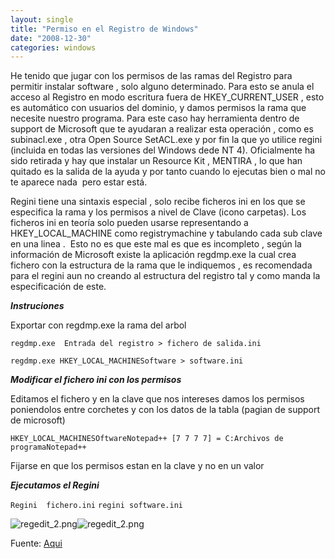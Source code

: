 ```yaml
---
layout: single
title: "Permiso en el Registro de Windows"
date: "2008-12-30"
categories: windows
---
```


He tenido que jugar con los permisos de las ramas del Registro para permitir instalar software , solo alguno determinado. Para esto se anula el acceso al Registro en modo escritura fuera de HKEY\_CURRENT\_USER , esto es automático con usuarios del dominio, y damos permisos la rama que necesite nuestro programa. Para este caso hay herramienta dentro de support de Microsoft que te ayudaran a realizar esta operación , como es subinacl.exe , otra Open Source SetACL.exe y por fin la que yo utilice regini (incluida en todas las versiones del Windows dede NT 4). Oficialmente ha sido retirada y hay que instalar un Resource Kit , MENTIRA , lo que han quitado es la salida de la ayuda y por tanto cuando lo ejecutas bien o mal no te aparece nada  pero estar está.

Regini tiene una sintaxis especial , solo recibe ficheros ini en los que se especifica la rama y los permisos a nivel de Clave (icono carpetas). Los ficheros ini en teoría solo pueden usarse representando a HKEY\_LOCAL\_MACHINE como registrymachine y tabulando cada sub clave en una linea .  Esto no es que este mal es que es incompleto , según la información de Microsoft existe la aplicación regdmp.exe la cual crea fichero con la estructura de la rama que le indiquemos , es recomendada para el regini aun no creando al estructura del registro tal y como manda la especificación de este.

_**Instruciones**_

Exportar con regdmp.exe la rama del arbol

`regdmp.exe  Entrada del registro > fichero de salida.ini`

`regdmp.exe HKEY_LOCAL_MACHINESoftware > software.ini`

_**Modificar el fichero ini con los permisos**_

Editamos el fichero y en la clave que nos intereses damos los permisos poniendolos entre corchetes y con los datos de la tabla (pagian de support de microsoft)

`HKEY_LOCAL_MACHINESOftwareNotepad++ [7 7 7 7] = C:Archivos de programaNotepad++`

Fijarse en que los permisos estan en la clave y no en un valor

_**Ejecutamos el Regini**_

`Regini  fichero.ini` `regini software.ini`

![regedit_2.png](images/regedit_1.png)![regedit_2.png](images/regedit_2.png)

Fuente: [Aqui](https://support.microsoft.com/kb/237607)
